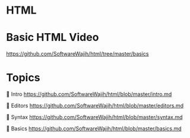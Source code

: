 # HTML

# Basic HTML Video 

https://github.com/SoftwareWajih/html/tree/master/basics

# Topics

:bookmark: Intro https://github.com/SoftwareWajih/html/blob/master/intro.md

:bookmark: Editors https://github.com/SoftwareWajih/html/blob/master/editors.md

:bookmark: Syntax https://github.com/SoftwareWajih/html/blob/master/syntax.md

:bookmark: Basics https://github.com/SoftwareWajih/html/blob/master/basics.md
